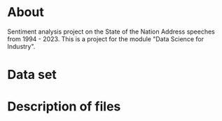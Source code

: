 # About

Sentiment analysis project on the State of the Nation Address speeches from 1994 - 2023. This is a project for the module "Data Science for Industry".

# Data set

# Description of files

